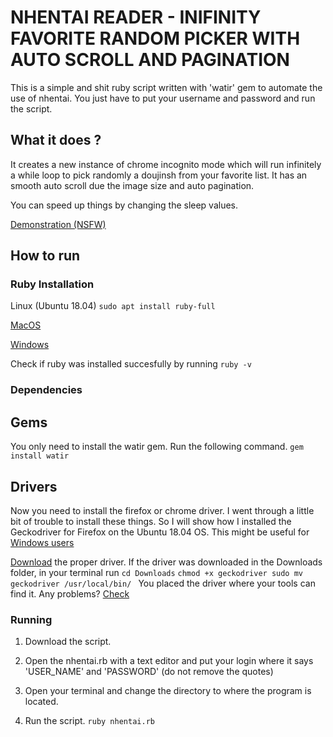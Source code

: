 # NHENTAI READER - INIFINITY FAVORITE RANDOM PICKER WITH AUTO SCROLL AND PAGINATION 

This is a simple and shit ruby script written with 'watir' gem to automate the use of nhentai.
You just have to put your username and password and run the script.

## What it does ?
It creates a new instance of chrome incognito mode which will run infinitely a while loop to pick randomly a doujinsh
from your favorite list. It has an smooth auto scroll due the image size and auto pagination.

You can speed up things by changing the sleep values. 

[Demonstration (NSFW)](https://imgur.com/gallery/svCdLBe) 

## How to run
### Ruby Installation

Linux (Ubuntu 18.04)
`
sudo apt install ruby-full
`

[MacOS](https://stackify.com/install-ruby-on-your-mac-everything-you-need-to-get-going/)

[Windows](https://rubyinstaller.org/) 

Check if ruby was installed succesfully by running 
`
ruby -v
`

### Dependencies

## Gems

You only need to install the watir gem. Run the following command.
`
gem install watir
`
## Drivers

Now you need to install the firefox or chrome driver. I went through a little bit of trouble to install these things. So I will show how I installed the Geckodriver for Firefox on the Ubuntu 18.04 OS. This might be useful for [Windows users](https://medium.com/ananoterminal/ambientar-selenium-no-windows-3b880fa0e827)  

[Download](https://github.com/mozilla/geckodriver/releases) the proper driver.
If the driver was downloaded in the Downloads folder, in your terminal run 
`
cd Downloads
`
`chmod +x geckodriver
sudo mv geckodriver /usr/local/bin/
`
You placed the driver where your tools can find it. 
Any problems? [Check](https://askubuntu.com/questions/870530/how-to-install-geckodriver-in-ubuntu)

### Running
1. Download the script. 

2. Open the nhentai.rb with a text editor and put your login where it says 'USER_NAME' and 'PASSWORD' (do not remove the quotes)

3. Open your terminal and change the directory to where the program is located.

4. Run the script. 
`
ruby nhentai.rb
`
